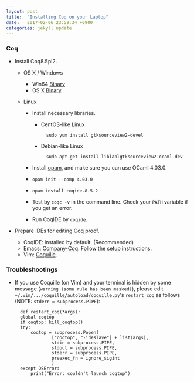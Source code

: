 ```yaml
---
layout: post
title:  "Installing Coq on your Laptop"
date:   2017-02-06 23:59:34 +0900
categories: jekyll update
---
```


### Coq

- Install Coq8.5pl2.
    + OS X / Windows
        * Win64 [Binary](https://coq.inria.fr/distrib/8.5pl2/files/coq-installer-8.5pl2-win64.exe)
        * OS X [Binary](https://coq.inria.fr/distrib/8.5pl2/files/CoqIDE_8.5pl2.dmg)

    + Linux
        * Install necessary libraries.

            - CentOS-like Linux

                    sudo yum install gtksourceview2-devel

            - Debian-like Linux

                    sudo apt-get install liblablgtksourceview2-ocaml-dev

        * Install [opam](http://opam.ocaml.org/doc/Install.html), and make sure you can use OCaml 4.03.0.
        * `opam init --comp 4.03.0`
        * `opam install coqide.8.5.2`
        * Test by `coqc -v` in the command line. Check your `PATH` variable if you get an error.
        * Run CoqIDE by `coqide`.

- Prepare IDEs for editing Coq proof.
    + CoqIDE: installed by default. (Recommended)
    + Emacs: [Company-Coq](https://github.com/cpitclaudel/company-coq). Follow the setup instructions.
    + Vim: [Coquille](https://github.com/the-lambda-church/coquille).


### Troubleshootings

- If you use Coquille (on Vim) and your terminal is hidden by some message (`warning (some rule has been masked)`), please edit `~/.vim/.../coquille/autoload/coquille.py`'s `restart_coq` as follows (NOTE: `stderr = subprocess.PIPE`):

        def restart_coq(*args):
        global coqtop
        if coqtop: kill_coqtop()
        try:
            coqtop = subprocess.Popen(
                    ["coqtop", "-ideslave"] + list(args),
                    stdin = subprocess.PIPE,
                    stdout = subprocess.PIPE,
                    stderr = subprocess.PIPE,
                    preexec_fn = ignore_sigint
                    )
        except OSError:
            print("Error: couldn't launch coqtop")

